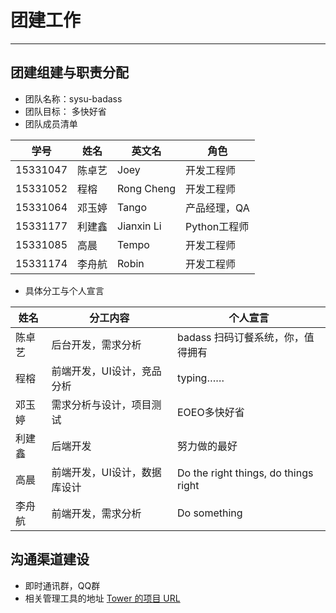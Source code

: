 # 团建工作

----------

## 团建组建与职责分配
- 团队名称：sysu-badass
- 团队目标： 多快好省
- 团队成员清单


学号 | 姓名 | 英文名 | 角色
| - | - | - | -
15331047|	陈卓艺|	Joey|	开发工程师
15331052|	程榕|	Rong Cheng|	开发工程师
15331064|	邓玉婷|	Tango|	产品经理，QA
15331177|	利建鑫|	Jianxin Li|	Python工程师
15331085|	高晨|	Tempo|	开发工程师
15331174|	李舟航|	Robin|	开发工程师


- 具体分工与个人宣言


姓名|分工内容|个人宣言
-|-|-
陈卓艺|	后台开发，需求分析|	badass 扫码订餐系统，你，值得拥有
程榕|	前端开发，UI设计，竞品分析|	 typing……
邓玉婷|	需求分析与设计，项目测试|	EOEO多快好省
利建鑫|	后端开发|	努力做的最好
高晨| 前端开发，UI设计，数据库设计| Do the right things, do things right
李舟航|	前端开发，需求分析|	Do something

## 沟通渠道建设
- 即时通讯群，QQ群
- 相关管理工具的地址  [Tower 的项目 URL](https://tower.im/projects/88cb4937f4854570b2834408d5e76a51/)
